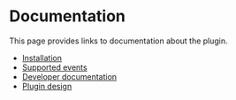 # Documentation
This page provides links to documentation about the plugin.

- [Installation](installation.md)
- [Supported events](events.md)
- [Developer documentation](developers.md)
- [Plugin design](design.md)


